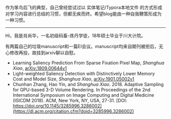 <!-- > 面对着充满信息和星斗的夜，我第一次向这个世界的动人的冷漠敞开了心扉。我体验到这个世界如此像我，如此友爱，我觉得我过去曾经是幸福的，我现在仍然是幸福的。为了把一切都做得完善，为了使我感到不那么孤独，我还希望处决我的那一天有很多人来观看，希望他们对我报以仇恨的喊叫声。  -->

作为笨鸟后飞的典型，自己曾经尝试过以 实体笔记/Typora本地文件 的方式形成对学习内容进行总结的习惯，但都无疾而终。希望blog能由一种自我鞭策形成为一种习惯。

---

Hi，我是肖尚华，一名初级码畜-炼丹学徒，18年硕士毕业于川大计院。

有两篇自己的垃圾manuscript和一篇EI会议。manuscript均来自期刊被拒后，无心修改再投，故挂到arxiv聊以自慰。

* Learning Saliency Prediction From Sparse Fixation Pixel Map, *Shanghua Xiao*, [arXiv:1809.00644v1](https://arxiv.org/abs/1809.00644)
* Light-weighted Saliency Detection with Distinctively Lower Memory Cost and Model Size, *Shanghua Xiao*, [arXiv:1901.05002v1](https://arxiv.org/abs/1901.05002)
* Chunhan Zhang, Hao Yin, and *Shanghua Xiao*. 2018. Adaptive Sampling for GPU-based 3-D Volume Rendering. In Proceedings of the 2nd International Symposium on Image Computing and Digital Medicine (ISICDM 2018). ACM, New York, NY, USA, 27-31. [DOI: https://doi.org/10.1145/3285996.3286002](https://dl.acm.org/citation.cfm?doid=3285996.3286002)
